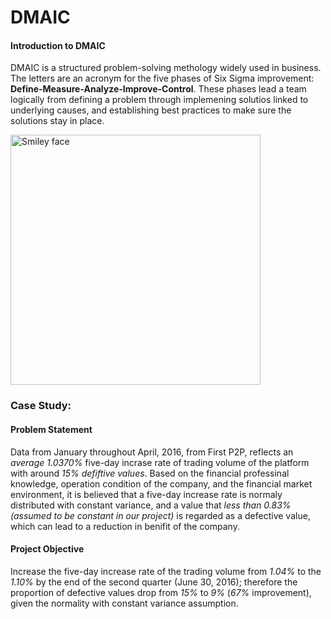 # DMAIC

#### Introduction to DMAIC

DMAIC is a structured problem-solving methology widely used in business. The letters are an acronym for the five phases of Six Sigma improvement: **Define-Measure-Analyze-Improve-Control**. These phases lead a team logically from defining a problem through implemening solutios linked to underlying causes, and establishing best practices to make sure the solutions stay in place.

<img src="http://cdn2.hubspot.net/hub/326641/file-1125016795-png/damic.png?t=1461439026086&width=548" alt="Smiley face" height="400" width="400" align="middle">

### Case Study: 

#### Problem Statement

Data from January throughout April, 2016, from First P2P, reflects an *average 1.0370%* five-day incrase rate of trading volume of the platform with around *15% defiftive values*. Based on the financial professinal knowledge, operation condition of the company, and the financial market environment, it is believed that a five-day increase rate is normaly distributed with constant variance, and a value that *less than 0.83% (assumed to be constant in our project)* is regarded as a defective value, which can lead to a reduction in benifit of the company.

#### Project Objective

Increase the five-day increase rate of the trading volume from *1.04%* to the *1.10%* by the end of the second quarter (June 30, 2016); therefore the proportion of defective values drop from *15%* to *9%* (*67%* improvement), given the normality with constant variance assumption.



